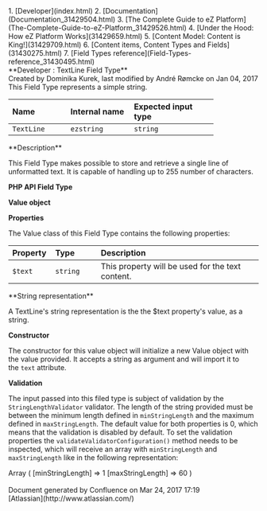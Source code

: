 <div id="page">
<div id="main" class="aui-page-panel">
<div id="main-header">
<div id="breadcrumb-section">
1.  [Developer](index.html)
2.  [Documentation](Documentation_31429504.html)
3.  [The Complete Guide to eZ Platform](The-Complete-Guide-to-eZ-Platform_31429526.html)
4.  [Under the Hood: How eZ Platform Works](31429659.html)
5.  [Content Model: Content is King!](31429709.html)
6.  [Content items, Content Types and Fields](31430275.html)
7.  [Field Types reference](Field-Types-reference_31430495.html)

</div>
**Developer : TextLine Field Type**

</div>
<div id="content" class="view">
<div class="page-metadata">
Created by Dominika Kurek, last modified by André Rømcke on Jan 04, 2017

</div>
<div id="main-content" class="wiki-content group">
<div class="contentLayout2">
<div class="columnLayout two-right-sidebar"
data-layout="two-right-sidebar">
<div class="cell normal" data-type="normal">
<div class="innerCell">
This Field Type represents a simple string.

<div class="table-wrap">
<table style="width:82%;">
<colgroup>
<col width="23%" />
<col width="25%" />
<col width="33%" />
</colgroup>
<thead>
<tr class="header">
<th align="left">Name</th>
<th align="left">Internal name</th>
<th align="left">Expected input type</th>
</tr>
</thead>
<tbody>
<tr class="odd">
<td align="left"><code>TextLine</code></td>
<td align="left"><code>ezstring</code></td>
<td align="left"><code>string</code></td>
</tr>
</tbody>
</table>

</div>
**Description**

This Field Type makes possible to store and retrieve a single line of unformatted text. It is capable of handling up to 255 number of characters.

**PHP API Field Type**

**Value object**

**Properties**

The Value class of this Field Type contains the following properties:

<div class="table-wrap">
<table>
<colgroup>
<col width="17%" />
<col width="18%" />
<col width="64%" />
</colgroup>
<thead>
<tr class="header">
<th align="left">Property</th>
<th align="left">Type</th>
<th align="left">Description</th>
</tr>
</thead>
<tbody>
<tr class="odd">
<td align="left"><code>$text</code></td>
<td align="left"><code>string</code></td>
<td align="left">This property will be used for the text content.</td>
</tr>
</tbody>
</table>

</div>
**String representation**

A TextLine's string representation is the the $text property's value, as a string.

**Constructor**

The constructor for this value object will initialize a new Value object with the value provided. It accepts a string as argument and will import it to the `text` attribute.

**Validation**

The input passed into this filed type is subject of validation by the `StringLengthValidator` validator. The length of the string provided must be between the minimum length defined in `minStringLength` and the maximum defined in `maxStringLength`. The default value for both properties is 0, which means that the validation is disabled by default.
To set the validation properties the `validateValidatorConfiguration()` method needs to be inspected, which will receive an array with `minStringLength` and `maxStringLength` like in the following representation:

<div class="preformatted panel" style="border-width: 1px;">
<div class="preformattedContent panelContent">
    Array
    (
        [minStringLength] => 1
        [maxStringLength] => 60
    )

</div>
</div>
</div>
</div>
<div class="cell aside" data-type="aside">
<div class="innerCell">
 

</div>
</div>
</div>
</div>
</div>
</div>
</div>
<div id="footer" role="contentinfo">
<div class="section footer-body">
Document generated by Confluence on Mar 24, 2017 17:19

<div id="footer-logo">
[Atlassian](http://www.atlassian.com/)

</div>
</div>
</div>
</div>

